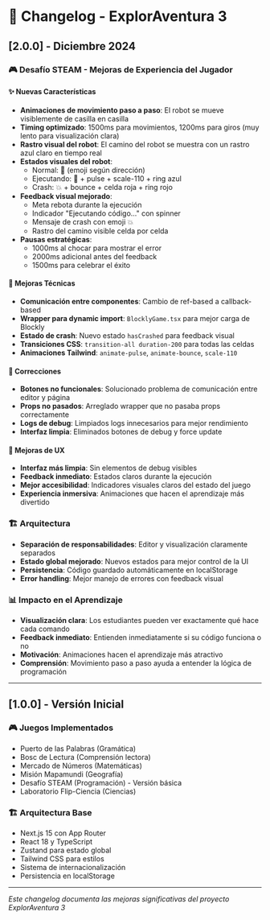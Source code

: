 # 📝 Changelog - ExplorAventura 3

## [2.0.0] - Diciembre 2024

### 🎮 Desafío STEAM - Mejoras de Experiencia del Jugador

#### ✨ Nuevas Características
- **Animaciones de movimiento paso a paso**: El robot se mueve visiblemente de casilla en casilla
- **Timing optimizado**: 1500ms para movimientos, 1200ms para giros (muy lento para visualización clara)
- **Rastro visual del robot**: El camino del robot se muestra con un rastro azul claro en tiempo real
- **Estados visuales del robot**:
  - Normal: 🤖 (emoji según dirección)
  - Ejecutando: 🤖 + pulse + scale-110 + ring azul
  - Crash: 💥 + bounce + celda roja + ring rojo
- **Feedback visual mejorado**:
  - Meta rebota durante la ejecución
  - Indicador "Ejecutando código..." con spinner
  - Mensaje de crash con emoji 💥
  - Rastro del camino visible celda por celda
- **Pausas estratégicas**:
  - 1000ms al chocar para mostrar el error
  - 2000ms adicional antes del feedback
  - 1500ms para celebrar el éxito

#### 🔧 Mejoras Técnicas
- **Comunicación entre componentes**: Cambio de ref-based a callback-based
- **Wrapper para dynamic import**: `BlocklyGame.tsx` para mejor carga de Blockly
- **Estado de crash**: Nuevo estado `hasCrashed` para feedback visual
- **Transiciones CSS**: `transition-all duration-200` para todas las celdas
- **Animaciones Tailwind**: `animate-pulse`, `animate-bounce`, `scale-110`

#### 🐛 Correcciones
- **Botones no funcionales**: Solucionado problema de comunicación entre editor y página
- **Props no pasados**: Arreglado wrapper que no pasaba props correctamente
- **Logs de debug**: Limpiados logs innecesarios para mejor rendimiento
- **Interfaz limpia**: Eliminados botones de debug y force update

#### 📱 Mejoras de UX
- **Interfaz más limpia**: Sin elementos de debug visibles
- **Feedback inmediato**: Estados claros durante la ejecución
- **Mejor accesibilidad**: Indicadores visuales claros del estado del juego
- **Experiencia inmersiva**: Animaciones que hacen el aprendizaje más divertido

### 🏗️ Arquitectura
- **Separación de responsabilidades**: Editor y visualización claramente separados
- **Estado global mejorado**: Nuevos estados para mejor control de la UI
- **Persistencia**: Código guardado automáticamente en localStorage
- **Error handling**: Mejor manejo de errores con feedback visual

### 📊 Impacto en el Aprendizaje
- **Visualización clara**: Los estudiantes pueden ver exactamente qué hace cada comando
- **Feedback inmediato**: Entienden inmediatamente si su código funciona o no
- **Motivación**: Animaciones hacen el aprendizaje más atractivo
- **Comprensión**: Movimiento paso a paso ayuda a entender la lógica de programación

---

## [1.0.0] - Versión Inicial

### 🎮 Juegos Implementados
- Puerto de las Palabras (Gramática)
- Bosc de Lectura (Comprensión lectora)
- Mercado de Números (Matemáticas)
- Misión Mapamundi (Geografía)
- Desafío STEAM (Programación) - Versión básica
- Laboratorio Flip-Ciencia (Ciencias)

### 🏗️ Arquitectura Base
- Next.js 15 con App Router
- React 18 y TypeScript
- Zustand para estado global
- Tailwind CSS para estilos
- Sistema de internacionalización
- Persistencia en localStorage

---

*Este changelog documenta las mejoras significativas del proyecto ExplorAventura 3* 